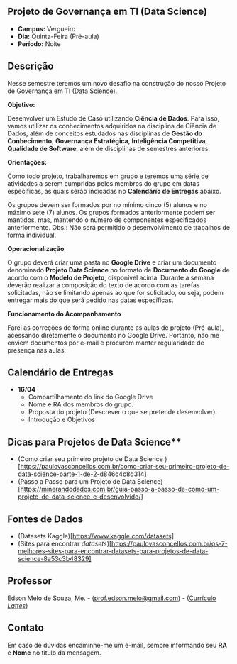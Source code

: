 ## Projeto de Governança em TI (Data Science)
* **Campus:** Vergueiro
* **Dia:** Quinta-Feira (Pré-aula)
* **Período:** Noite

## Descrição
Nesse semestre teremos um novo desafio na construção do nosso Projeto de Governança em TI (Data Science). 

**Objetivo:**

Desenvolver um Estudo de Caso utilizando **Ciência de Dados**. Para isso, vamos utilizar os conhecimentos adquiridos na disciplina de Ciência de Dados, além de conceitos estudados nas disciplinas de **Gestão do Conhecimento**, **Governança Estratégica**, **Inteligência Competitiva**, **Qualidade de Software**, além de disciplinas de semestres anteriores.

**Orientações:**

Como todo projeto, trabalharemos em grupo e teremos uma série de atividades a serem cumpridas pelos membros do grupo em datas específicas, as quais serão indicadas no **Calendário de Entregas** abaixo.

Os grupos devem ser formados por no mínimo cinco (5) alunos e no  máximo sete (7) alunos. Os grupos formados anteriormente podem ser mantidos, mas, mantendo o número de componentes especificados anteriormente. Obs.: Não será permitido o desenvolvimento de trabalhos de forma individual.

**Operacionalização**

O grupo deverá criar uma pasta no **Google Drive** e criar um documento denominado **Projeto Data Science** no formato de **Documento do Google** de acordo com o **Modelo de Projeto**, disponível acima. Durante a semana deverão realizar a composição do texto de acordo com as tarefas solicitadas, não se limitando apenas ao que for solicitado, ou seja, podem entregar mais do que será pedido nas datas específicas.

**Funcionamento do Acompanhamento**

Farei as correções de forma online durante as aulas de projeto (Pré-aula), acessando diretamente o documento no Google Drive. Portanto, não me enviem documentos por e-mail e procurem manter regularidade de presença nas aulas.

## Calendário de Entregas
* **16/04**
	+ Compartilhamento do link do Google Drive
	+ Nome e RA dos membros do grupo.
	+ Proposta do projeto (Descrever o que se pretende desenvolver).
	+ Introdução e Objetivos

## Dicas para Projetos de Data Science**
+ (Como criar seu primeiro projeto de Data Science )[https://paulovasconcellos.com.br/como-criar-seu-primeiro-projeto-de-data-science-parte-1-de-2-d846c4c8d314]
+ (Passo a Passo para um Projeto de Data Science)[https://minerandodados.com.br/guia-passo-a-passo-de-como-um-projeto-de-data-science-e-desenvolvido/]

## Fontes de Dados
+ (Datasets Kaggle)[https://www.kaggle.com/datasets]
+ (Sites para encontrar *datasets*)[https://paulovasconcellos.com.br/os-7-melhores-sites-para-encontrar-datasets-para-projetos-de-data-science-8a53c3b48329]

## Professor
Edson Melo de Souza, Me. - ([prof.edson.melo@gmail.com](mailto:prof.edson.melo@gmail.com)) - ([Currículo *Lattes*](http://lattes.cnpq.br/2641658716558510))

## Contato
Em caso de dúvidas encaminhe-me um e-mail, sempre informando seu **RA** e **Nome** no título da mensagem.